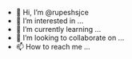 - 👋 Hi, I’m @rupeshsjce
- 👀 I’m interested in ...
- 🌱 I’m currently learning ...
- 💞️ I’m looking to collaborate on ...
- 📫 How to reach me ...

<!---
rupeshsjce/rupeshsjce is a ✨ special ✨ repository because its `README.md` (this file) appears on your GitHub profile.
You can click the Preview link to take a look at your changes.
--->
